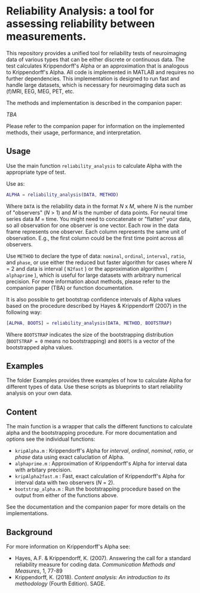 # Reliability Analysis: a tool for assessing reliability between measurements.

This repository provides a unified tool for reliability tests of neuroimaging data of various types that can be either discrete or continuous data. The test calculates Krippendorff's Alpha or an approximation that is analogous to Krippendorff's Alpha. All code is implemented in MATLAB and requires no further dependencies. This implementation is designed to run fast and handle large datasets, which is necessary for neuroimaging data such as (f)MRI, EEG, MEG, PET, etc.

The methods and implementation is described in the companion paper:

  *TBA*

Please refer to the companion paper for information on the implemented methods, their usage, performance, and interpretation.

## Usage
Use the main function `reliability_analysis` to calculate Alpha with the appropriate type of test.

Use as:
````Matlab
ALPHA = reliability_analysis(DATA, METHOD)
````

Where `DATA` is the reliability data in the format *N* x *M*, where *N* is the number of "observers" (*N* > 1) and *M* is the number of data points. For neural time series data *M* = time. You might need to concatenate or "flatten" your data, so all observation for one observer is one vector. Each row in the data frame represents one observer. Each column represents the same unit of observation. E.g., the first column could be the first time point across all observers.

Use `METHOD` to declare the type of data: `nominal`, `ordinal`, `interval`, `ratio`, and `phase`, or use either the reduced but faster algorithm for cases where *N* = 2 and data is interval ( `N2fast` ) or the approximation algorithm ( `alphaprime` ), which is useful for large datasets with arbitrary numerical precision. For more information about methods, please refer to the companion paper (TBA) or function documentation.

It is also possible to get bootstrap confidence intervals of Alpha values based on the procedure described by Hayes & Krippendorff (2007) in the following way:
````Matlab
[ALPHA, BOOTS] = reliability_analysis(DATA, METHOD, BOOTSTRAP)
````
Where `BOOTSTRAP` indicates the size of the bootstrapping distribution (`BOOTSTRAP = 0` means no bootstrapping) and `BOOTS` is a vector of the bootstrapped alpha values.

## Examples
The folder Examples provides three examples of how to calculate Alpha for different types of data. Use these scripts as blueprints to start reliability analysis on your own data.

## Content
The main function is a wrapper that calls the different functions to calculate alpha and the bootstrapping procedure. For more documentation and options see the individual functions:
* `kripAlpha.m` : Krippendorff's Alpha for *interval*, *ordinal*, *nominal*, *ratio*, or *phase* data using exact caluclation of Alpha.
* `alphaprime.m` : Approximation of Krippendorff's Alpha for interval data with arbitary precision.
* `kripAlpha2fast.m` : Fast, exact calculation of Krippendorff's Alpha for interval data with two observers (*N* = 2).
* `bootstrap_alpha.m` : Run the bootstrapping procedure based on the output from either of the functions above. 

See the documentation and the companion paper for more details on the implementations.

## Background
For more information on Krippendorff's Alpha see: 
* Hayes, A.F. & Krippendorff, K. (2007). Answering the call for a standard reliability measure for coding data. *Communication Methods and Measures*, 1, 77-89
* Krippendorff, K. (2018). *Content analysis: An introduction to its methodology* (Fourth Edition). SAGE.

